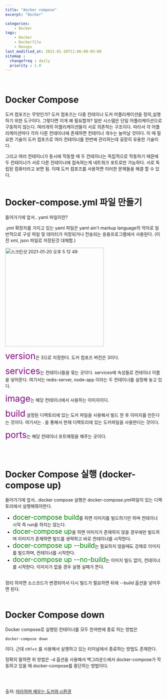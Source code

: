 ```yaml
---
title: "docker compose"
excerpt: "Docker"

categories:
    - Docker
tags:
    - Docker
    - Dockerfile
    - Devops
last_modified_at: 2021-01-20T11:06:00-05:00
sitemap :
  changefreq : daily
  priority : 1.0
---
```

<br>

# Docker Compose

도커 컴포즈는 무엇인가?
도커 컴포즈는 다중 컨테이너 도커 어플리케이션을 정의,실행하기 위한 도구이다.
그렇다면 이게 왜 필요할까?
일반 시스템은 단일 어플리케이션으로 구동하지 않는다. 여러개의 어플리케이션들이 서로 의존하는 구조이다. 따라서 각 어플리케이션마다 각자 다른 컨테이너에 존재하면 컨테이너 개수는 늘어날 것이다. 이 때 필요한 기술이 도커 컴포즈로 여러 컨테이너를 한번에 관리하는데 굉장히 유용한 기술이다.

그리고 여러 컨테이너가 동시에 작동할 때 두 컨테이너는 독립적으로 작동하기 때문에 두 컨테이너가 서로 다른 컨테이너에 접속하는게 네트워크 포트로만 가능하다. 서로 독립된 컴퓨터라고 보면 됨. 이때 도커 컴포즈를 사용하면 이러한 문제들을 해결 할 수 있다.
<br>
<br>

# Docker-compose.yml 파일 만들기 

들어가기에 앞서..
yaml 파일이란?

.yml 확장자를 가지고 있는 yaml 파일은 yaml ain't markup language의 약자로 일반적으로 구성 파일 및 데이터가 저장되거나 전송되는 응용프로그램에서 사용된다. (이전 xml, json 파일로 저장된것 대체함.)

<img width="315" alt="스크린샷 2021-01-20 오후 5 12 49" src="https://user-images.githubusercontent.com/61309514/105145993-c79f3100-5b42-11eb-9238-8dddc33f032f.png">

<span style="color:purple; font-size:2em">version</span>은 3으로 지정한다. 도커 컴포즈 버전은 3이다.

<span style="color:purple; font-size:2em">services</span>는 컨테이너들을 묶는 곳이다. services에 속성들로 컨테이너 이름을 넣어준다. 여기서는 redis-server, node-app 이라는 두 컨테이너를 설정해 놓고 있다.

<span style="color:purple; font-size:2em">image</span>는 해당 컨테이너에서 사용하는 이미지이다.

<span style="color:purple; font-size:2em">build</span> 설정된 디렉토리에 있는 도커 파일을 사용해서 빌드 한 후 이미지를 만든다는 것이다. 여기서는 . 을 통해서 현재 디렉토리에 있는 도커파일을 사용한다는 것이다.

<span style="color:purple; font-size:2em">ports</span>는 해당 컨테이너 포트매핑을 해주는 곳이다.

<br>
<br>

# Docker Compose 실행 (docker-compose up)

들어가기에 앞서.. docker compose 실행은 docker-compose.yml파일이 있는 디렉토리에서 실행해줘야한다.
<br>

+ <span style="color:green; font-size:1.5em">docer-compose build</span>를 하면 이미지를 빌드하기만 하며 컨테이너 시작 즉 run을 하지는 않는다.
+ <span style="color:green; font-size:1.5em">docer-compose up</span>을 하면 이미지가 존재하지 않을 경우에만 빌드하며 이미지가 존재하면 빌드를 생략하고 바로 컨테이너를 시작한다.
+ <span style="color:green; font-size:1.5em">docer-compose up --build</span>는 필요하지 않을때도 강제로 이미지를 빌드하며, 컨테이너를 시작한다.
+ <span style="color:green; font-size:1.5em">docer-compose up --no-build</span>는 이미지 빌드 없이, 컨테이너를 시작한다. 이미지가 없을 경우 실행 실패가 뜬다.


<br>
정리 하자면 소스코드가 변경되어서 다시 빌드가 필요하면 뒤에 --build 옵션을 넣어주면 된다.

<br>
<br>

# Docker Compose down

Docker compose로 실행된 컨테이너를 모두 한꺼번에 종료 하는 방법은
```linux
docker-compose down
```
이다.
근데 ctrl+c 를 사용해서 실행하고 있는 터미널에서 종료하는 방법도 존재한다.

정확히 말하면 위 방법은 -d 옵션을 사용해서 백그라운드에서 docker-compose가 작동하고 있을 때 docker-compose를 중단하는 방법이다.

<br>
<br>

출처: [따라하며 배우는 도커와 ci환경](https://www.inflearn.com/course/%EB%94%B0%EB%9D%BC%ED%95%98%EB%A9%B0-%EB%B0%B0%EC%9A%B0%EB%8A%94-%EB%8F%84%EC%BB%A4-ci#)


